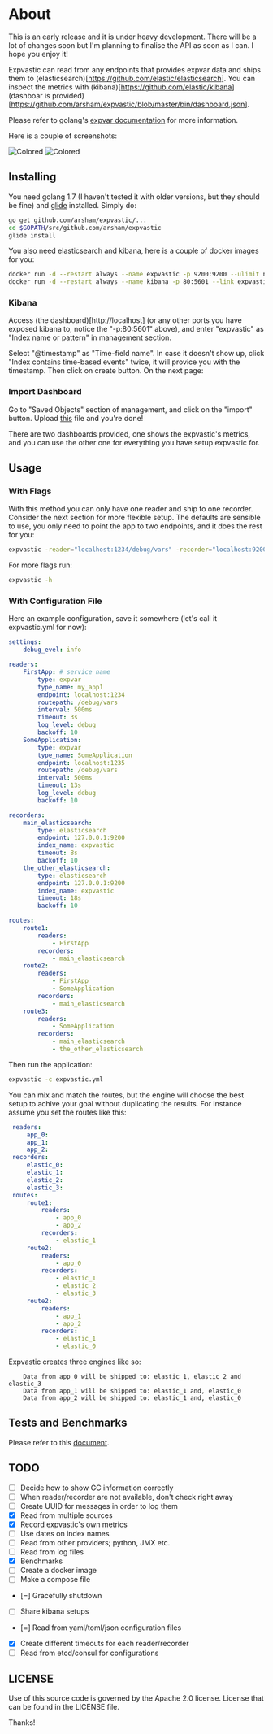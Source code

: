 # About

This is an early release and it is under heavy development. There will be a lot of changes soon but I'm planning to finalise the API as soon as I can. I hope you enjoy it!

Expvastic can read from any endpoints that provides expvar data and ships them to (elasticsearch)[https://github.com/elastic/elasticsearch]. You can inspect the metrics with (kibana)[https://github.com/elastic/kibana] (dashboar is provided)[https://github.com/arsham/expvastic/blob/master/bin/dashboard.json].

Please refer to golang's [expvar documentation](https://golang.org/pkg/expvar/) for more information.

Here is a couple of screenshots:

![Colored](http://i.imgur.com/83vbwoM.png)
![Colored](http://i.imgur.com/0ROSWsM.png)

## Installing

You need golang 1.7 (I haven't tested it with older versions, but they should be fine) and [glide](https://github.com/Masterminds/glide) installed. Simply do:

```bash
go get github.com/arsham/expvastic/...
cd $GOPATH/src/github.com/arsham/expvastic
glide install
```

You also need elasticsearch and kibana, here is a couple of docker images for you:

```bash
docker run -d --restart always --name expvastic -p 9200:9200 --ulimit nofile=98304:98304 -v "/path/to/somewhere/expvastic":/usr/share/elasticsearch/data elasticsearch
docker run -d --restart always --name kibana -p 80:5601 --link expvastic:elasticsearch -p 5601:5601 kibana
```

### Kibana

Access (the dashboard)[http://localhost] (or any other ports you have exposed kibana to, notice the "-p:80:5601" above), and enter "expvastic" as "Index name or pattern" in management section.

Select "@timestamp" as "Time-field name". In case it doesn't show up, click "Index contains time-based events" twice, it will provice you with the timestamp. Then click on create button. On the next page:

### Import Dashboard

Go to "Saved Objects" section of management, and click on the "import" button. Upload [this](https://github.com/arsham/expvastic/blob/master/bin/dashboard.json) file and you're done!

There are two dashboards provided, one shows the expvastic's metrics, and you can use the other one for everything you have setup expvastic for.

## Usage

### With Flags

With this method you can only have one reader and ship to one recorder. Consider the next section for more flexible setup. The defaults are sensible to use, you only need to point the app to two endpoints, and it does the rest for you:

```bash
expvastic -reader="localhost:1234/debug/vars" -recorder="localhost:9200"
```

For more flags run:
```bash
expvastic -h
```

### With Configuration File

Here an example configuration, save it somewhere (let's call it expvastic.yml for now):

```yaml
settings:
    debug_evel: info

readers:
    FirstApp: # service name
        type: expvar
        type_name: my_app1
        endpoint: localhost:1234
        routepath: /debug/vars
        interval: 500ms
        timeout: 3s
        log_level: debug
        backoff: 10
    SomeApplication:
        type: expvar
        type_name: SomeApplication
        endpoint: localhost:1235
        routepath: /debug/vars
        interval: 500ms
        timeout: 13s
        log_level: debug
        backoff: 10

recorders:
    main_elasticsearch:
        type: elasticsearch
        endpoint: 127.0.0.1:9200
        index_name: expvastic
        timeout: 8s
        backoff: 10
    the_other_elasticsearch:
        type: elasticsearch
        endpoint: 127.0.0.1:9200
        index_name: expvastic
        timeout: 18s
        backoff: 10

routes:
    route1:
        readers:
            - FirstApp
        recorders:
            - main_elasticsearch
    route2:
        readers:
            - FirstApp
            - SomeApplication
        recorders:
            - main_elasticsearch
    route3:
        readers:
            - SomeApplication
        recorders:
            - main_elasticsearch
            - the_other_elasticsearch
```

Then run the application:

```bash
expvastic -c expvastic.yml
```

You can mix and match the routes, but the engine will choose the best setup to achive your goal without duplicating the results. For instance assume you set the routes like this:

```yaml
 readers:
     app_0:
     app_1:
     app_2:
 recorders:
     elastic_0:
     elastic_1:
     elastic_2:
     elastic_3:
 routes:
     route1:
         readers:
             - app_0
             - app_2
         recorders:
             - elastic_1
     route2:
         readers:
             - app_0
         recorders:
             - elastic_1
             - elastic_2
             - elastic_3
     route2:
         readers:
             - app_1
             - app_2
         recorders:
             - elastic_1
             - elastic_0
```

Expvastic creates three engines like so:

```
    Data from app_0 will be shipped to: elastic_1, elastic_2 and elastic_3
    Data from app_1 will be shipped to: elastic_1 and, elastic_0
    Data from app_2 will be shipped to: elastic_1 and, elastic_0
```

## Tests and Benchmarks

Please refer to this [document](https://github.com/arsham/expvastic/blob/master/TESTING.md).

## TODO
- [ ] Decide how to show GC information correctly
- [ ] When reader/recorder are not available, don't check right away
- [ ] Create UUID for messages in order to log them
- [X] Read from multiple sources
- [X] Record expvastic's own metrics
- [ ] Use dates on index names
- [ ] Read from other providers; python, JMX etc.
- [ ] Read from log files
- [X] Benchmarks
- [ ] Create a docker image
- [ ] Make a compose file
- [=] Gracefully shutdown
- [ ] Share kibana setups
- [=] Read from yaml/toml/json configuration files
- [X] Create different timeouts for each reader/recorder
- [ ] Read from etcd/consul for configurations

## LICENSE

Use of this source code is governed by the Apache 2.0 license. License that can be found in the LICENSE file.

Thanks!
